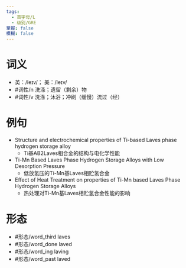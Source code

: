 ```yaml
---
tags:
  - 首字母/L
  - 级别/GRE
掌握: false
模糊: false
---
```

# 词义
- 英：/leɪv/； 美：/leɪv/
- #词性/n  洗涤；遗留（剩余）物
- #词性/v  洗涤；沐浴；冲刷（缓慢）流过（经）
# 例句
- Structure and electrochemical properties of Ti-based Laves phase hydrogen storage alloy
	- Ti基AB2Laves相合金的结构与电化学性能
- Ti-Mn Based Laves Phase Hydrogen Storage Alloys with Low Desorption Pressure
	- 低放氢压的Ti-Mn基Laves相贮氢合金
- Effect of Heat Treatment on properties of Ti-Mn based Laves Phase Hydrogen Storage Alloys
	- 热处理对Ti-Mn基Laves相贮氢合金性能的影响
# 形态
- #形态/word_third laves
- #形态/word_done laved
- #形态/word_ing laving
- #形态/word_past laved
